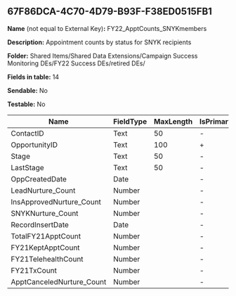 ## 67F86DCA-4C70-4D79-B93F-F38ED0515FB1

**Name** (not equal to External Key)**:** FY22_ApptCounts_SNYKmembers

**Description:** Appointment counts by status for SNYK recipients

**Folder:** Shared Items/Shared Data Extensions/Campaign Success Monitoring DEs/FY22 Success DEs/retired DEs/

**Fields in table:** 14

**Sendable:** No

**Testable:** No

| Name | FieldType | MaxLength | IsPrimaryKey | IsNullable | DefaultValue |
| --- | --- | --- | --- | --- | --- |
| ContactID | Text | 50 | - | + |  |
| OpportunityID | Text | 100 | + | - |  |
| Stage | Text | 50 | - | + |  |
| LastStage | Text | 50 | - | + |  |
| OppCreatedDate | Date |  | - | + |  |
| LeadNurture_Count | Number |  | - | + |  |
| InsApprovedNurture_Count | Number |  | - | + |  |
| SNYKNurture_Count | Number |  | - | + |  |
| RecordInsertDate | Date |  | - | + | GETDATE() |
| TotalFY21ApptCount | Number |  | - | + |  |
| FY21KeptApptCount | Number |  | - | + |  |
| FY21TelehealthCount | Number |  | - | + |  |
| FY21TxCount | Number |  | - | + |  |
| ApptCanceledNurture_Count | Number |  | - | + |  |
